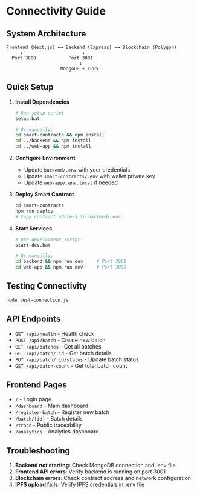 # Connectivity Guide

## System Architecture

```
Frontend (Next.js) ←→ Backend (Express) ←→ Blockchain (Polygon)
     ↓                      ↓
  Port 3000            Port 3001
                           ↓
                    MongoDB + IPFS
```

## Quick Setup

1. **Install Dependencies**
   ```bash
   # Run setup script
   setup.bat
   
   # Or manually:
   cd smart-contracts && npm install
   cd ../backend && npm install  
   cd ../web-app && npm install
   ```

2. **Configure Environment**
   - Update `backend/.env` with your credentials
   - Update `smart-contracts/.env` with wallet private key
   - Update `web-app/.env.local` if needed

3. **Deploy Smart Contract**
   ```bash
   cd smart-contracts
   npm run deploy
   # Copy contract address to backend/.env
   ```

4. **Start Services**
   ```bash
   # Use development script
   start-dev.bat
   
   # Or manually:
   cd backend && npm run dev     # Port 3001
   cd web-app && npm run dev     # Port 3000
   ```

## Testing Connectivity

```bash
node test-connection.js
```

## API Endpoints

- `GET /api/health` - Health check
- `POST /api/batch` - Create new batch
- `GET /api/batches` - Get all batches
- `GET /api/batch/:id` - Get batch details
- `PUT /api/batch/:id/status` - Update batch status
- `GET /api/batch-count` - Get total batch count

## Frontend Pages

- `/` - Login page
- `/dashboard` - Main dashboard
- `/register-batch` - Register new batch
- `/batch/[id]` - Batch details
- `/trace` - Public traceability
- `/analytics` - Analytics dashboard

## Troubleshooting

1. **Backend not starting**: Check MongoDB connection and .env file
2. **Frontend API errors**: Verify backend is running on port 3001
3. **Blockchain errors**: Check contract address and network configuration
4. **IPFS upload fails**: Verify IPFS credentials in .env file